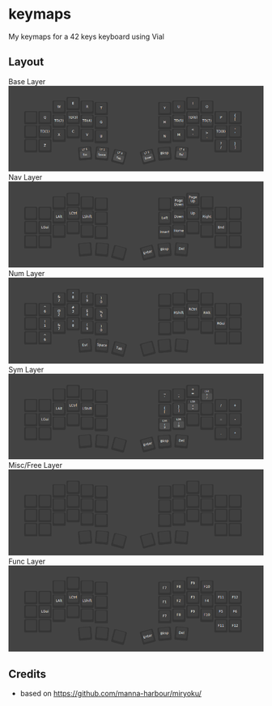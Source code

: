 # keymaps
My keymaps for a 42 keys keyboard using Vial

## Layout
Base Layer
![](img/layout_1.png)
Nav Layer
![](img/layout_2.png)
Num Layer
![](img/layout_3.png)
Sym Layer
![](img/layout_4.png)
Misc/Free Layer
![](img/layout_5.png)
Func Layer
![](img/layout_6.png)
## Credits
* based on https://github.com/manna-harbour/miryoku/
